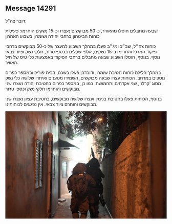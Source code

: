 ## Message 14291

דובר צה"ל:

שבעה מחבלים חוסלו מהאוויר, כ-50 מבוקשים נעצרו וכ-15 נשקים הוחרמו: פעילות כוחות הביטחון ברחבי יהודה ושומרון בשבוע האחרון 

כוחות צה״ל, שב״כ ומג״ב פעלו במהלך השבוע למעצר של כ-50 מבוקשים ברחבי פיקוד המרכז והחרימו כ-15 נשקים, אלפי שקלים בכספי טרור, חלקי נשק וציוד צבאי נוסף. בנוסף, חוסלו השבוע שבעה מחבלים ברחבי הפיקוד באמצעות כלי טיס של חיל האוויר.

במהלך הלילה כוחות חטיבת שומרון ודובדבן פעלו בשכם, בבית פוריק ובמספר כפרים נוספים במרחב. הכוחות עצרו שבעה מבוקשים, השמידו מטענים ואיתרו שלושה כלי נשק מסוג 'קרלו', שני אקדחים ותחמושת. כמו כן, במספר כפרים בחטיבת יהודה נעצרו שני מבוקשים והוחרמו חלקי נשק וכספי טרור.

בנוסף, הכוחות פעלו בחטיבת בנימין ועצרו שלושה מבוקשים, בחטיבת עציון נעצרו שני מבוקשים והוחרם ציוד צבאי.
אין נפגעים לכוחותינו.

![Photo](14291/14291_photo.jpg)
